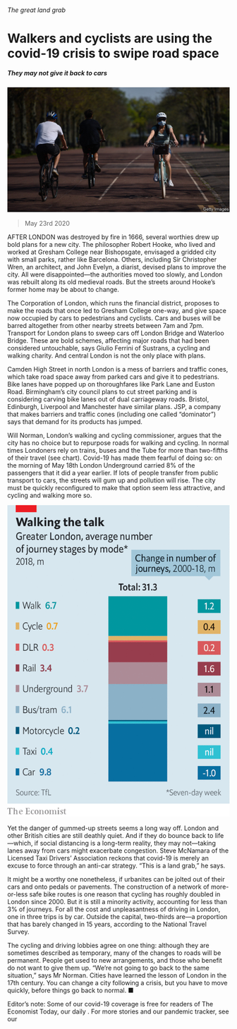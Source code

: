 ###### The great land grab

# Walkers and cyclists are using the covid-19 crisis to swipe road space 

##### They may not give it back to cars 

![image](images/20200523_BRP501.jpg) 

> May 23rd 2020 

AFTER LONDON was destroyed by fire in 1666, several worthies drew up bold plans for a new city. The philosopher Robert Hooke, who lived and worked at Gresham College near Bishopsgate, envisaged a gridded city with small parks, rather like Barcelona. Others, including Sir Christopher Wren, an architect, and John Evelyn, a diarist, devised plans to improve the city. All were disappointed—the authorities moved too slowly, and London was rebuilt along its old medieval roads. But the streets around Hooke’s former home may be about to change.

The Corporation of London, which runs the financial district, proposes to make the roads that once led to Gresham College one-way, and give space now occupied by cars to pedestrians and cyclists. Cars and buses will be barred altogether from other nearby streets between 7am and 7pm. Transport for London plans to sweep cars off London Bridge and Waterloo Bridge. These are bold schemes, affecting major roads that had been considered untouchable, says Giulio Ferrini of Sustrans, a cycling and walking charity. And central London is not the only place with plans.


Camden High Street in north London is a mess of barriers and traffic cones, which take road space away from parked cars and give it to pedestrians. Bike lanes have popped up on thoroughfares like Park Lane and Euston Road. Birmingham’s city council plans to cut street parking and is considering carving bike lanes out of dual carriageway roads. Bristol, Edinburgh, Liverpool and Manchester have similar plans. JSP, a company that makes barriers and traffic cones (including one called “dominator”) says that demand for its products has jumped.

Will Norman, London’s walking and cycling commissioner, argues that the city has no choice but to repurpose roads for walking and cycling. In normal times Londoners rely on trains, buses and the Tube for more than two-fifths of their travel (see chart). Covid-19 has made them fearful of doing so: on the morning of May 18th London Underground carried 8% of the passengers that it did a year earlier. If lots of people transfer from public transport to cars, the streets will gum up and pollution will rise. The city must be quickly reconfigured to make that option seem less attractive, and cycling and walking more so.

![image](images/20200523_BRC656.png) 


Yet the danger of gummed-up streets seems a long way off. London and other British cities are still deathly quiet. And if they do bounce back to life—which, if social distancing is a long-term reality, they may not—taking lanes away from cars might exacerbate congestion. Steve McNamara of the Licensed Taxi Drivers’ Association reckons that covid-19 is merely an excuse to force through an anti-car strategy. “This is a land grab,” he says.

It might be a worthy one nonetheless, if urbanites can be jolted out of their cars and onto pedals or pavements. The construction of a network of more-or-less safe bike routes is one reason that cycling has roughly doubled in London since 2000. But it is still a minority activity, accounting for less than 3% of journeys. For all the cost and unpleasantness of driving in London, one in three trips is by car. Outside the capital, two-thirds are—a proportion that has barely changed in 15 years, according to the National Travel Survey.

The cycling and driving lobbies agree on one thing: although they are sometimes described as temporary, many of the changes to roads will be permanent. People get used to new arrangements, and those who benefit do not want to give them up. “We’re not going to go back to the same situation,” says Mr Norman. Cities have learned the lesson of London in the 17th century. You can change a city following a crisis, but you have to move quickly, before things go back to normal. ■

Editor’s note: Some of our covid-19 coverage is free for readers of The Economist Today, our daily . For more stories and our pandemic tracker, see our 

